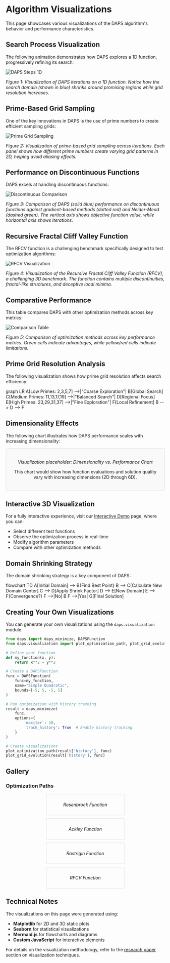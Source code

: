# Algorithm Visualizations

This page showcases various visualizations of the DAPS algorithm's behavior and performance characteristics.

## Search Process Visualization

The following animation demonstrates how DAPS explores a 1D function, progressively refining its search:

![DAPS Steps 1D](assets/fig1_pas_steps_1d.png)

*Figure 1: Visualization of DAPS iterations on a 1D function. Notice how the search domain (shown in blue) shrinks around promising regions while grid resolution increases.*

## Prime-Based Grid Sampling

One of the key innovations in DAPS is the use of prime numbers to create efficient sampling grids:

![Prime Grid Sampling](assets/fig4_prime_grid_sampling.png)

*Figure 2: Visualization of prime-based grid sampling across iterations. Each panel shows how different prime numbers create varying grid patterns in 2D, helping avoid aliasing effects.*

## Performance on Discontinuous Functions

DAPS excels at handling discontinuous functions:

![Discontinuous Comparison](assets/fig2_discontinuous_comparison.png)

*Figure 3: Comparison of DAPS (solid blue) performance on discontinuous functions against gradient-based methods (dotted red) and Nelder-Mead (dashed green). The vertical axis shows objective function value, while horizontal axis shows iterations.*

## Recursive Fractal Cliff Valley Function

The RFCV function is a challenging benchmark specifically designed to test optimization algorithms:

![RFCV Visualization](assets/fig3_rfcv_visualization.png)

*Figure 4: Visualization of the Recursive Fractal Cliff Valley Function (RFCV), a challenging 3D benchmark. The function contains multiple discontinuities, fractal-like structures, and deceptive local minima.*

## Comparative Performance

This table compares DAPS with other optimization methods across key metrics:

![Comparison Table](assets/fig5_comparison_table.png)

*Figure 5: Comparison of optimization methods across key performance metrics. Green cells indicate advantages, while yellow/red cells indicate limitations.*

## Prime Grid Resolution Analysis

The following visualization shows how prime grid resolution affects search efficiency:

<div class="mermaid">
  graph LR
    A[Low Primes: 2,3,5,7] -->|"Coarse Exploration"| B[Global Search]
    C[Medium Primes: 11,13,17,19] -->|"Balanced Search"| D[Regional Focus]
    E[High Primes: 23,29,31,37] -->|"Fine Exploration"| F[Local Refinement]
    B --> D --> F
</div>

## Dimensionality Effects

The following chart illustrates how DAPS performance scales with increasing dimensionality:

<div style="border: 1px solid #ddd; padding: 20px; border-radius: 5px; background-color: #f9f9f9; text-align: center;">
  <p><i>Visualization placeholder: Dimensionality vs. Performance Chart</i></p>
  <p>This chart would show how function evaluations and solution quality vary with increasing dimensions (2D through 6D).</p>
</div>

## Interactive 3D Visualization

For a fully interactive experience, visit our [Interactive Demo](usage/interactive-demo.md) page, where you can:

- Select different test functions
- Observe the optimization process in real-time
- Modify algorithm parameters
- Compare with other optimization methods

## Domain Shrinking Strategy

The domain shrinking strategy is a key component of DAPS:

<div class="mermaid">
  flowchart TD
    A[Initial Domain] --> B{Find Best Point}
    B --> C[Calculate New Domain Center]
    C --> D[Apply Shrink Factor]
    D --> E[New Domain]
    E --> F{Convergence?}
    F -->|No| B
    F -->|Yes| G[Final Solution]
</div>

## Creating Your Own Visualizations

You can generate your own visualizations using the `daps.visualization` module:

```python
from daps import daps_minimize, DAPSFunction
from daps.visualization import plot_optimization_path, plot_grid_evolution

# Define your function
def my_function(x, y):
    return x**2 + y**2

# Create a DAPSFunction
func = DAPSFunction(
    func=my_function,
    name="Simple Quadratic",
    bounds=[-5, 5, -5, 5]
)

# Run optimization with history tracking
result = daps_minimize(
    func,
    options={
        'maxiter': 20,
        'track_history': True  # Enable history tracking
    }
)

# Create visualizations
plot_optimization_path(result['history'], func)
plot_grid_evolution(result['history'], func)
```

## Gallery

### Optimization Paths

<div style="display: flex; flex-wrap: wrap; gap: 10px; justify-content: center">
  <div style="border: 1px solid #ddd; padding: 10px; text-align: center; width: 45%">
    <p><i>Rosenbrock Function</i></p>
  </div>
  <div style="border: 1px solid #ddd; padding: 10px; text-align: center; width: 45%">
    <p><i>Ackley Function</i></p>
  </div>
  <div style="border: 1px solid #ddd; padding: 10px; text-align: center; width: 45%">
    <p><i>Rastrigin Function</i></p>
  </div>
  <div style="border: 1px solid #ddd; padding: 10px; text-align: center; width: 45%">
    <p><i>RFCV Function</i></p>
  </div>
</div>

## Technical Notes

The visualizations on this page were generated using:

- **Matplotlib** for 2D and 3D static plots
- **Seaborn** for statistical visualizations
- **Mermaid.js** for flowcharts and diagrams
- **Custom JavaScript** for interactive elements

For details on the visualization methodology, refer to the [research paper](paper.md) section on visualization techniques. 